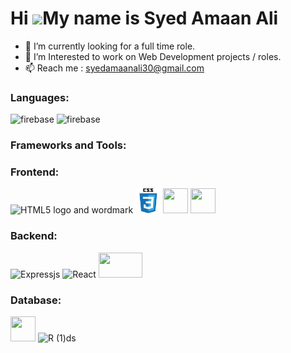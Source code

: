 Hi ![](https://user-images.githubusercontent.com/18350557/176309783-0785949b-9127-417c-8b55-ab5a4333674e.gif)My name is Syed Amaan Ali
======================================================================================================================================

- 🔭 I’m currently looking for a full time role.
- 🌱 I’m Interested to work on Web Development projects / roles.
- 📫 Reach me : syedamaanali30@gmail.com

<h3 align="left">Languages:</h3>
<img src="https://cdn4.iconfinder.com/data/icons/logos-and-brands/512/267_Python_logo-512.png" alt="firebase" width="40" height="40"/> 
<img src="https://upload.wikimedia.org/wikipedia/commons/thumb/9/99/Unofficial_JavaScript_logo_2.svg/2048px-Unofficial_JavaScript_logo_2.svg.png" alt="firebase" width="40" height="40"/> 


<h3 align="left">Frameworks and Tools:</h3>
<h3 align="left">Frontend:</h3>
<img width="40" height="40" alt="HTML5 logo and wordmark" src="https://upload.wikimedia.org/wikipedia/commons/thumb/6/61/HTML5_logo_and_wordmark.svg/64px-HTML5_logo_and_wordmark.svg.png">
<img widtth="40" height="40" alt="css" src="https://raw.githubusercontent.com/github/explore/6c6508f34230f0ac0d49e847a326429eefbfc030/topics/css/css.png">
<img width="40" height="40" src="https://github.com/Amaan1628/Amaan1628/assets/118141092/55388121-58d1-43ee-a3e3-a7da61bb29e5">
<img width="40" height="40" src="https://github.com/Amaan1628/Amaan1628/assets/118141092/8a89cd89-e4eb-4ccd-8457-db0575d24274">

<h3 align="left">Backend:</h3>
<img width="128" height="40" alt="Expressjs" src="https://upload.wikimedia.org/wikipedia/commons/6/64/Expressjs.png">
<img width="40" height="40" alt="React" src="https://cdn1.iconfinder.com/data/icons/education-set-3-3/74/15-512.png">
<img width="70" height="40" src="https://static-00.iconduck.com/assets.00/nextjs-icon-512x309-yynfidez.png">

<h3 align="left"> Database: </h3>
<img  width="40" height="40" src="https://github.com/Amaan1628/Amaan1628/assets/118141092/03d7900f-1906-450d-be3d-2284860e8a3b">
<img width="40" height="40" alt="R (1)ds" src="https://upload.wikimedia.org/wikipedia/commons/f/f4/R_%281%29ds.png">
